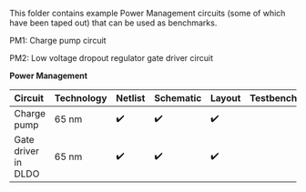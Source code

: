 This folder contains example Power Management circuits (some of which have been taped out) that can be used as benchmarks.

PM1: Charge pump circuit

PM2: Low voltage dropout regulator gate driver circuit

**Power Management**

Circuit | Technology | Netlist | Schematic | Layout | Testbench | Constraints | ALIGN |
:------ | :--------- | :---- | :------ | :-------- | :----- | :-------- | :---------- |
Charge pump | 65 nm | :heavy_check_mark: | :heavy_check_mark: | :heavy_check_mark: |  |  |  |
Gate driver in DLDO | 65 nm | :heavy_check_mark: | :heavy_check_mark: | :heavy_check_mark: |  |  |  |
